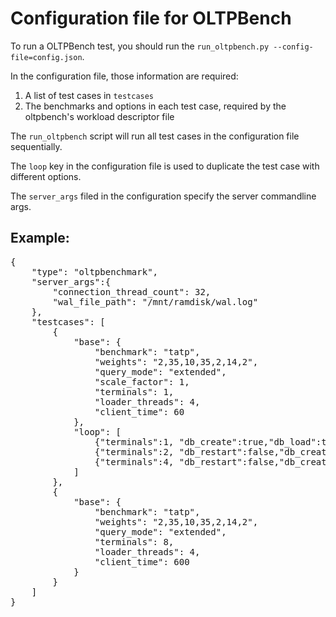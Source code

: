 # Configuration file for OLTPBench
To run a OLTPBench test, you should run the `run_oltpbench.py --config-file=config.json`. 

In the configuration file, those information are required:
1. A list of test cases in `testcases`
2. The benchmarks and options in each test case, required by the oltpbench's workload descriptor file

The `run_oltpbench` script will run all test cases in the configuration file sequentially. 

The `loop` key in the configuration file is used to duplicate the test case with different options.

The `server_args` filed in the configuration specify the server commandline args.
## Example:

<pre>
{
    "type": "oltpbenchmark",
    "server_args":{
        "connection_thread_count": 32,
        "wal_file_path": "/mnt/ramdisk/wal.log"    
    },
    "testcases": [
        {
            "base": {
                "benchmark": "tatp",
                "weights": "2,35,10,35,2,14,2",
                "query_mode": "extended",
                "scale_factor": 1,
                "terminals": 1,
                "loader_threads": 4,
                "client_time": 60
            },
            "loop": [
                {"terminals":1, "db_create":true,"db_load":true},
                {"terminals":2, "db_restart":false,"db_create":false,"db_load":false},
                {"terminals":4, "db_restart":false,"db_create":false,"db_load":false},
            ]
        },
        {
            "base": {
                "benchmark": "tatp",
                "weights": "2,35,10,35,2,14,2",
                "query_mode": "extended",
                "terminals": 8,
                "loader_threads": 4,
                "client_time": 600
            }
        }
    ]
}
</pre>